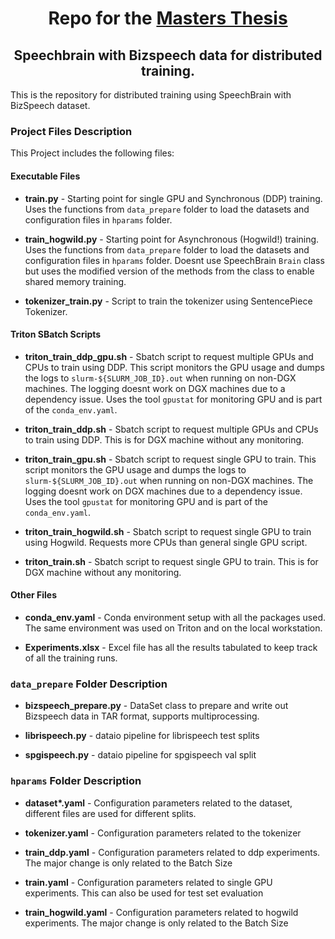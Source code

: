 # **<center>Repo for the [Masters Thesis](https://github.com/anandcu3/verbose-eureka/blob/main/Large%20Scale%20Speech%20Recognition%20with%20Deep%20Learning.pdf)**

## **<center>Speechbrain with Bizspeech data for distributed training.</center>**

This is the repository for distributed training using SpeechBrain with BizSpeech dataset.

### **Project Files Description**
This Project includes the following files:

#### **Executable Files**

- **train.py** - Starting point for single GPU and Synchronous (DDP) training. Uses the functions from `data_prepare` folder to load the datasets and configuration files in `hparams` folder.

- **train_hogwild.py** - Starting point for Asynchronous (Hogwild!) training. Uses the functions from `data_prepare` folder to load the datasets and configuration files in `hparams` folder. Doesnt use SpeechBrain `Brain` class but uses the modified version of the methods from the class to enable shared memory training. 

- **tokenizer_train.py** - Script to train the tokenizer using SentencePiece Tokenizer.

#### **Triton SBatch Scripts**

- **triton_train_ddp_gpu.sh** - Sbatch script to request multiple GPUs and CPUs to train using DDP. This script monitors the GPU usage and dumps the logs to `slurm-${SLURM_JOB_ID}.out` when running on non-DGX machines. The logging doesnt work on DGX machines due to a dependency issue. Uses the tool `gpustat` for monitoring GPU and is part of the `conda_env.yaml`.

- **triton_train_ddp.sh** - Sbatch script to request multiple GPUs and CPUs to train using DDP. This is for DGX machine without any monitoring.

- **triton_train_gpu.sh** - Sbatch script to request single GPU to train. This script monitors the GPU usage and dumps the logs to `slurm-${SLURM_JOB_ID}.out` when running on non-DGX machines. The logging doesnt work on DGX machines due to a dependency issue. Uses the tool `gpustat` for monitoring GPU and is part of the `conda_env.yaml`.

- **triton_train_hogwild.sh** - Sbatch script to request single GPU to train using Hogwild. Requests more CPUs than general single GPU script.

- **triton_train.sh** - Sbatch script to request single GPU to train. This is for DGX machine without any monitoring.

#### **Other Files**

- **conda_env.yaml** - Conda environment setup with all the packages used. The same environment was used on Triton and on the local workstation.

- **Experiments.xlsx** - Excel file has all the results tabulated to keep track of all the training runs.

### **`data_prepare` Folder Description**

- **bizspeech_prepare.py** - DataSet class to prepare and write out Bizspeech data in TAR format, supports multiprocessing. 

- **librispeech.py** - dataio pipeline for librispeech test splits

- **spgispeech.py** - dataio pipeline for spgispeech val split

### **`hparams` Folder Description**

- **dataset\*.yaml** - Configuration parameters related to the dataset, different files are used for different splits.

- **tokenizer.yaml** - Configuration parameters related to the tokenizer

- **train_ddp.yaml** - Configuration parameters related to ddp experiments. The major change is only related to the Batch Size

- **train.yaml** - Configuration parameters related to single GPU experiments. This can also be used for test set evaluation

- **train_hogwild.yaml** - Configuration parameters related to hogwild experiments. The major change is only related to the Batch Size